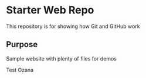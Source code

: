 # Starter Web Repo

This repository is for showing how Git and GitHub work

## Purpose

Sample website with plenty of files for demos

Test Ozana